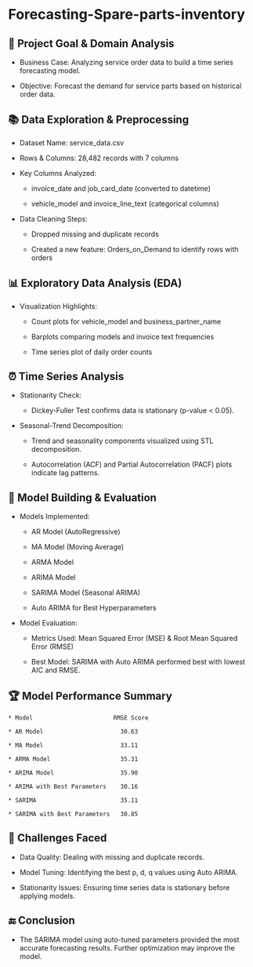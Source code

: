 # Forecasting-Spare-parts-inventory

## 🎯 Project Goal & Domain Analysis
	
  * Business Case: Analyzing service order data to build a time series forecasting model.
	
  * Objective: Forecast the demand for service parts based on historical order data.

## 📚 Data Exploration & Preprocessing
	
  * Dataset Name: service_data.csv
	
  * Rows & Columns: 28,482 records with 7 columns
	
  * Key Columns Analyzed:
		
    * invoice_date and job_card_date (converted to datetime)
		
    * vehicle_model and invoice_line_text (categorical columns)
	
  * Data Cleaning Steps:
		
    * Dropped missing and duplicate records
		
    * Created a new feature: Orders_on_Demand to identify rows with orders

## 📊 Exploratory Data Analysis (EDA)
	
  * Visualization Highlights:
		
    * Count plots for vehicle_model and business_partner_name
		
    * Barplots comparing models and invoice text frequencies
		
    * Time series plot of daily order counts

## ⏰ Time Series Analysis
	
  * Stationarity Check:
		
    * Dickey-Fuller Test confirms data is stationary (p-value < 0.05).
	
  * Seasonal-Trend Decomposition:
		
    * Trend and seasonality components visualized using STL decomposition.
		
    * Autocorrelation (ACF) and Partial Autocorrelation (PACF) plots indicate lag patterns.

## 📡 Model Building & Evaluation
	
  * Models Implemented:
		
    * AR Model (AutoRegressive)
		
    * MA Model (Moving Average)
		
    * ARMA Model
		
    * ARIMA Model
		
    * SARIMA Model (Seasonal ARIMA)
		
    * Auto ARIMA for Best Hyperparameters
	
  * Model Evaluation:
		
    * Metrics Used: Mean Squared Error (MSE) & Root Mean Squared Error (RMSE)
		
    * Best Model: SARIMA with Auto ARIMA performed best with lowest AIC and RMSE.


## 🏆 Model Performance Summary
```
* Model          	          RMSE Score

* AR Model	                    30.63

* MA Model	                    33.11

* ARMA Model	                35.31

* ARIMA Model	                35.90

* ARIMA with Best Parameters	30.16

* SARIMA	                    35.11

* SARIMA with Best Parameters   30.85
```
## 🚩 Challenges Faced
	
  * Data Quality: Dealing with missing and duplicate records.
	
  * Model Tuning: Identifying the best p, d, q values using Auto ARIMA.
	
  * Stationarity Issues: Ensuring time series data is stationary before applying models.

## 🔚 Conclusion
	
  * The SARIMA model using auto-tuned parameters provided the most accurate forecasting results. Further 	optimization may improve the model.
